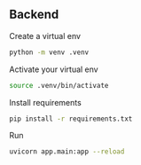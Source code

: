 ## Backend

Create a virtual env

```bash
python -m venv .venv
```

Activate your virtual env

```bash
source .venv/bin/activate
```

Install requirements

```bash
pip install -r requirements.txt
```

Run

```bash
uvicorn app.main:app --reload
```

